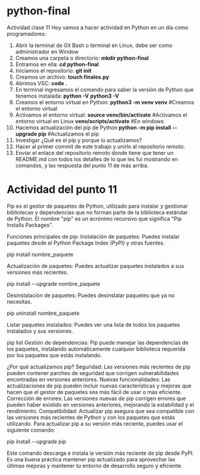 # python-final

Actividad clase 11
Hoy vamos a hacer actividad en Python en un día como programadores:
1. Abrir la terminal de Git Bash o terminal en Linux, debe ser como administrador en Window
2. Creamos una carpeta o directorio: 
**mkdir python-final**
3. Entramos en ella: 
**cd python-final**
4. Iniciamos el repositorio:
**git init**
5. Creamos un archivo:
**touch finales.py**
6. Abrimos VSC:
**code .**
7. En terminal ingresamos el comando para saber la versión de Python que tenemos instalada:
**python -V**
**python3 -V**
8. Creamos el entorno virtual en Python:
**python3 -m venv venv**  #Creamos el entorno virtual
9. Activamos el entorno virtual:
**source venv/bin/activate** #Activamos el entorno virtual en Linux
**venv/scripts/activate** #En windows
10. Hacemos actualización del pip de Python
**python -m pip install --upgrade pip** #Actualizamos el pip
11. Investigar ¿Qué es el pip y porque lo actualizamos?
12. Hacer al primer commit de este trabajo y unirlo al repositorio remoto.
13. Enviar el enlace del repositorio remoto donde tiene que tener un README.md con todos los detalles de lo que les fui mostrando en comandos, y las respuesta del punto 11 de más arriba.
# Actividad del punto 11
Pip es el gestor de paquetes de Python, utilizado para instalar y gestionar bibliotecas y dependencias que no forman parte de la biblioteca estándar de Python. 
El nombre "pip" es un acrónimo recursivo que significa "Pip Installs Packages".

Funciones principales de pip:
Instalación de paquetes: Puedes instalar paquetes desde el Python Package Index (PyPI) y otras fuentes.

pip install nombre_paquete

Actualización de paquetes: Puedes actualizar paquetes instalados a sus versiones más recientes.

pip install --upgrade nombre_paquete

Desinstalación de paquetes: Puedes desinstalar paquetes que ya no necesitas.

pip uninstall nombre_paquete

Listar paquetes instalados: Puedes ver una lista de todos los paquetes instalados y sus versiones.

pip list
Gestión de dependencias: Pip puede manejar las dependencias de los paquetes, instalando automáticamente cualquier biblioteca requerida por los paquetes que estás instalando.

¿Por qué actualizamos pip?
Seguridad: Las versiones más recientes de pip pueden contener parches de seguridad que corrigen vulnerabilidades encontradas en versiones anteriores.
Nuevas funcionalidades: Las actualizaciones de pip pueden incluir nuevas características y mejoras que hacen que el gestor de paquetes sea más fácil de usar o más eficiente.
Corrección de errores: Las versiones nuevas de pip corrigen errores que pueden haber existido en versiones anteriores, mejorando la estabilidad y el rendimiento.
Compatibilidad: Actualizar pip asegura que sea compatible con las versiones más recientes de Python y con los paquetes que estás utilizando.
Para actualizar pip a su versión más reciente, puedes usar el siguiente comando:

pip install --upgrade pip

Este comando descarga e instala la versión más reciente de pip desde PyPI. Es una buena práctica mantener pip actualizado 
para aprovechar las últimas mejoras y mantener tu entorno de desarrollo seguro y eficiente.
